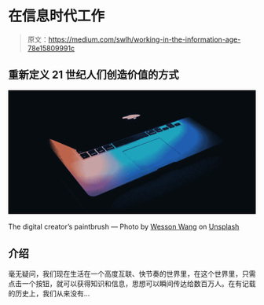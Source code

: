 # 在信息时代工作

> 原文：<https://medium.com/swlh/working-in-the-information-age-78e15809991c>

## 重新定义 21 世纪人们创造价值的方式

![](img/a2ee1144064c34a1085bfd16ff66bb53.png)

The digital creator’s paintbrush — Photo by [Wesson Wang](https://unsplash.com/@wesson?utm_source=unsplash&utm_medium=referral&utm_content=creditCopyText) on [Unsplash](https://unsplash.com/search/photos/digital?utm_source=unsplash&utm_medium=referral&utm_content=creditCopyText)

## 介绍

毫无疑问，我们现在生活在一个高度互联、快节奏的世界里，在这个世界里，只需点击一个按钮，就可以获得知识和信息，思想可以瞬间传达给数百万人。在有记载的历史上，我们从来没有…
